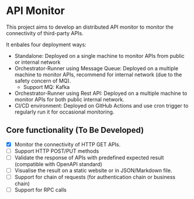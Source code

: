 # API Monitor
This project aims to develop an distributed API monitor to monitor the connectivity of third-party APIs.

It enbales four deployment ways:
- Standalone: Deployed on a single machine to monitor APIs from public or internal network
- Orchestrator-Runner using Message Queue: Deployed on a multiple machine to monitor APIs, recommend for internal network (due to the safety concern of MQ).
  - Support MQ: Kafka
- Orchestrator-Runner using Rest API: Deployed on a multiple machine to monitor APIs for both public internal network.
- CI/CD environment: Deployed on GitHub Actions and use cron trigger to regularly run it for occasional monitoring.

## Core functionality (To Be Developed)
- [x] Monitor the connectivity of HTTP GET APIs.
- [ ] Support HTTP POST/PUT methods
- [ ] Validate the response of APIs with predefined expected result (compatible with OpenAPI standard)
- [ ] Visualise the result on a static website or in JSON/Markdown file.
- [ ] Support for chain of requests (for authentication chain or business chain)
- [ ] Support for RPC calls